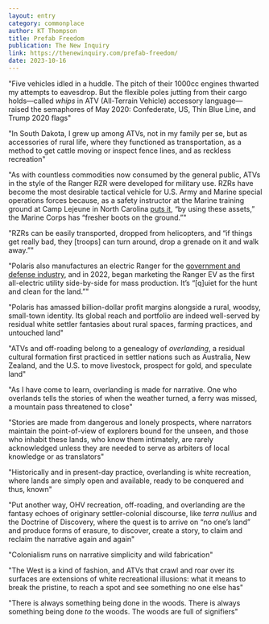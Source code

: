 ```yaml
---
layout: entry
category: commonplace
author: KT Thompson
title: Prefab Freedom
publication: The New Inquiry
link: https://thenewinquiry.com/prefab-freedom/
date: 2023-10-16
---
```


"Five vehicles idled in a huddle. The pitch of their 1000cc engines thwarted my attempts to eavesdrop. But the flexible poles jutting from their cargo holds—called *whips* in ATV (All-Terrain Vehicle) accessory language—raised the semaphores of May 2020: Confederate, US, Thin Blue Line, and Trump 2020 flags"

"In South Dakota, I grew up among ATVs, not in my family per se, but as accessories of rural life, where they functioned as transportation, as a method to get cattle moving or inspect fence lines, and as reckless recreation"

"As with countless commodities now consumed by the general public, ATVs in the style of the Ranger RZR were developed for military use. RZRs have become the most desirable tactical vehicle for U.S. Army and Marine special operations forces because, as a safety instructor at the Marine training ground at Camp Lejeune in North Carolina [puts it](https://www.youtube.com/watch?v=6a--9vbxWHk&t=77s), “by using these assets,” the Marine Corps has “fresher boots on the ground.”"

"RZRs can be easily transported, dropped from helicopters, and “if things get really bad, they [troops] can turn around, drop a grenade on it and walk away.”"

"Polaris also manufactures an electric Ranger for the [government and defense industry](https://military.polaris.com/en-us/ranger-ev-avalanche-gray/specs/), and in 2022, began marketing the Ranger EV as the first all-electric utility side-by-side for mass production. It’s “[q]uiet for the hunt and clean for the land.”"

"Polaris has amassed billion-dollar profit margins alongside a rural, woodsy, small-town identity. Its global reach and portfolio are indeed well-served by residual white settler fantasies about rural spaces, farming practices, and untouched land"

"ATVs and off-roading belong to a genealogy of *overlanding*, a residual cultural formation first practiced in settler nations such as Australia, New Zealand, and the U.S. to move livestock, prospect for gold, and speculate land"

"As I have come to learn, overlanding is made for narrative. One who overlands tells the stories of when the weather turned, a ferry was missed, a mountain pass threatened to close"

"Stories are made from dangerous and lonely prospects, where narrators maintain the point-of-view of explorers bound for the unseen, and those who inhabit these lands, who know them intimately, are rarely acknowledged unless they are needed to serve as arbiters of local knowledge or as translators"

"Historically and in present-day practice, overlanding is white recreation, where lands are simply open and available, ready to be conquered and thus, known"

"Put another way, OHV recreation, off-roading, and overlanding are the fantasy echoes of originary settler-colonial discourse, like *terra nullius* and the Doctrine of Discovery, where the quest is to arrive on “no one’s land” and produce forms of erasure, to discover, create a story, to claim and reclaim the narrative again and again"

"Colonialism runs on narrative simplicity and wild fabrication"

"The West is a kind of fashion, and ATVs that crawl and roar over its surfaces are extensions of white recreational illusions: what it means to break the pristine, to reach a spot and see something no one else has"

"There is always something being done in the woods. There is always something being done *to* the woods. The woods are full of signifiers"
